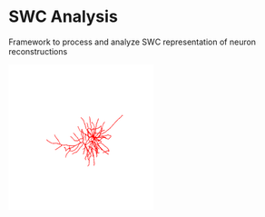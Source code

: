 # SWC Analysis
Framework to process and analyze SWC representation of neuron reconstructions

![Alt Text](swcAnimation.gif)
